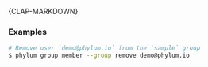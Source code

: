 {CLAP-MARKDOWN}
### Examples

```sh
# Remove user `demo@phylum.io` from the `sample` group
$ phylum group member --group remove demo@phylum.io
```
